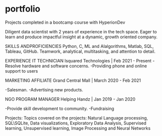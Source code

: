 # portfolio
Projects completed in a bootcamp course with HyperionDev

Diligent data scientist with 2 years of experience in the tech space. Eager to learn and produce impactful insight at a dynamic, growth oriented company.

SKILLS ANDPROFICIENCIES
Python, C, ML and AIalgorithms, Matlab, SQL, Tableau, GitHub.
Teamwork, analytical, multitasking, and attention to detail.


EXPERIENCE
IT TECHNICIAN
Isquared Technologies | Feb 2021 - Present
-Resolve hardware and software concerns.
-Providing phone and online support to users

MARKETING AFFILIATE
Grand Central Mall |
March 2020 - Feb 2021

-Salesman.
-Advertising new products.

NGO PROGRAM MANAGER
Helping Handz | Jan 2019 - Jan 2020

-Provide skill development to community.
-Fundraising


Projects:
Topics covered on the projects: Natural Language processing, SQL\SQLite, Data visualizations, Exploratory Data Analysis, Supervised learning, Unsupervised learning, Image Processing and Neural Networks  
